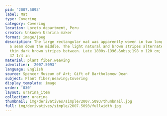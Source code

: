 ```yaml
---
pid: '2007.5093'
label: Mat
type: Covering
category: Covering
location: Loreto department, Peru
creator: Unknown Urarina maker
format: image/jpeg
description: The large rectangular mat was apparently woven in two long strips with
  a seam down the middle. The light natural and brown stripes alternate. There are
  thin dark brown stripes between. Late 1800s-1996.&nbsp;198 x 120 cm; 77 15/16 x
  47 1/4 in
material: plant fiber;weaving
identifier: '2007.5093'
language: English
source: Spencer Museum of Art; Gift of Bartholomew Dean
subject: Plant fiber;Weaving;Covering
display_template: image
order: '030'
layout: urarina_item
collection: urarina
thumbnail: img/derivatives/simple/2007.5093/thumbnail.jpg
full: img/derivatives/simple/2007.5093/fullwidth.jpg
---
```

